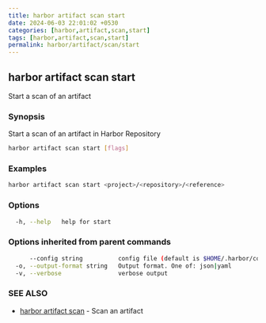 ```yaml
---
title: harbor artifact scan start
date: 2024-06-03 22:01:02 +0530
categories: [harbor,artifact,scan,start]
tags: [harbor,artifact,scan,start]
permalink: harbor/artifact/scan/start
---
```

## harbor artifact scan start

Start a scan of an artifact

### Synopsis

Start a scan of an artifact in Harbor Repository

```bash
harbor artifact scan start [flags]
```

### Examples

```bash
harbor artifact scan start <project>/<repository>/<reference>
```

### Options

```bash
  -h, --help   help for start
```

### Options inherited from parent commands

```bash
      --config string          config file (default is $HOME/.harbor/config.yaml) (default "/home/user/.harbor/config.yaml")
  -o, --output-format string   Output format. One of: json|yaml
  -v, --verbose                verbose output
```

### SEE ALSO

* [harbor artifact scan](harbor)	 - Scan an artifact

